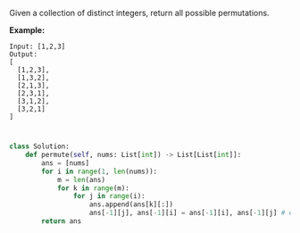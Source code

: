 Given a collection of distinct integers, return all possible permutations.

**Example:**
```
Input: [1,2,3]
Output:
[
  [1,2,3],
  [1,3,2],
  [2,1,3],
  [2,3,1],
  [3,1,2],
  [3,2,1]
]
```
#
```python
class Solution:
    def permute(self, nums: List[int]) -> List[List[int]]:
        ans = [nums]
        for i in range(1, len(nums)):
            m = len(ans)
            for k in range(m):
                for j in range(i):
                    ans.append(ans[k][:])
                    ans[-1][j], ans[-1][i] = ans[-1][i], ans[-1][j] # each time fix one head, then the second position will have len(nums) - 1 possibilities, scan all the sub-path before move to next head
        return ans
```
